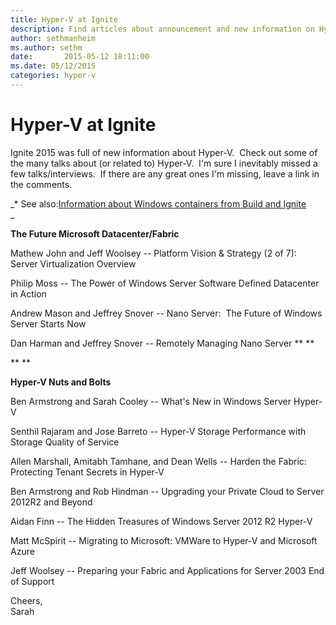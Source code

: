 ```yaml
---
title: Hyper-V at Ignite
description: Find articles about announcement and new information on Hyper-V revealed at Ignite 2015.
author: sethmanheim
ms.author: sethm
date:       2015-05-12 18:11:00
ms.date: 05/12/2015
categories: hyper-v
---
```

# Hyper-V at Ignite

Ignite 2015 was full of new information about Hyper-V.  Check out some of the many talks about (or related to) Hyper-V.  I'm sure I inevitably missed a few talks/interviews.  If there are any great ones I'm missing, leave a link in the comments.

 _* See also:[Information about Windows containers from Build and Ignite](/virtualization/community/team-blog/2015/20150511-windows-server-containers-and-hyper-v-containers-debut-at-ignite-and-build "Information about Windows containers from Build and Ignite")  
_

 **The Future Microsoft Datacenter/Fabric**

Mathew John and Jeff Woolsey -- Platform Vision & Strategy (2 of 7): Server Virtualization Overview

Philip Moss -- The Power of Windows Server Software Defined Datacenter in Action

Andrew Mason and Jeffrey Snover -- Nano Server:  The Future of Windows Server Starts Now

Dan Harman and Jeffrey Snover -- Remotely Managing Nano Server
 ** **

 ** **

 **Hyper-V Nuts and Bolts**

Ben Armstrong and Sarah Cooley -- What's New in Windows Server Hyper-V

Senthil Rajaram and Jose Barreto -- Hyper-V Storage Performance with Storage Quality of Service

Allen Marshall, Amitabh Tamhane, and Dean Wells -- Harden the Fabric: Protecting Tenant Secrets in Hyper-V

Ben Armstrong and Rob Hindman -- Upgrading your Private Cloud to Server 2012R2 and Beyond

Aidan Finn -- The Hidden Treasures of Windows Server 2012 R2 Hyper-V

Matt McSpirit -- Migrating to Microsoft: VMWare to Hyper-V and Microsoft Azure

Jeff Woolsey -- Preparing your Fabric and Applications for Server 2003 End of Support

Cheers,  
Sarah
